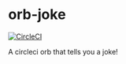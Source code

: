 # orb-joke
[![CircleCI](https://circleci.com/gh/codingdiaz/orb-joke.svg?style=svg)](https://circleci.com/gh/codingdiaz/orb-joke)

A circleci orb that tells you a joke!

